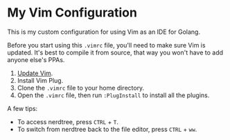 # My Vim Configuration

This is my custom configuration for using Vim as an IDE for Golang.

Before you start using this `.vimrc` file, you'll need to make sure Vim is updated. It's best to compile it from source, that way you won't have to add anyone else's PPAs. 

1. [Update Vim](https://github.com/ycm-core/YouCompleteMe/wiki/Building-Vim-from-source). 
2. Install Vim Plug. 
3. Clone the `.vimrc` file to your home directory. 
4. Open the `.vimrc` file, then run `:PlugInstall` to install all the plugins. 

A few tips: 
- To access nerdtree, press `CTRL` + `T`. 
- To switch from nerdtree back to the file editor, press `CTRL` + `ww`. 
